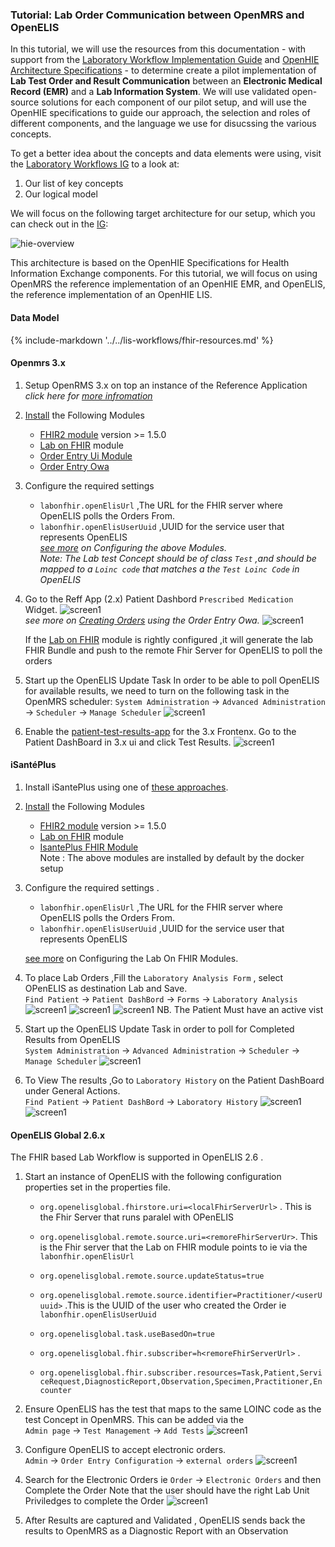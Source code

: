 ### Tutorial: Lab Order Communication between OpenMRS and OpenELIS

In this tutorial, we will use the resources from this documentation - with support from the [Laboratory Workflow Implementation Guide]() and [OpenHIE Architecture Specifications]() - to determine create a pilot implementation of **Lab Test Order and Result Communication** between an **Electronic Medical Record (EMR)** and a **Lab Information System**. We will use validated open-source solutions for each component of our pilot setup, and will use the OpenHIE specifications to guide our approach, the selection and roles of different components, and the language we use for disucssing the various concepts. 

To get a better idea about the concepts and data elements were using, visit the [Laboratory Workflows IG]() to a look at:
1. Our list of key concepts
2. Our logical model

We will focus on the following target architecture for our setup, which you can check out in the [IG]():

![hie-overview](https://i-tech-uw.github.io/laboratory-workflows-ig/assets/images/hie-based.png)

This architecture is based on the OpenHIE Specifications for Health Information Exchange components. For this tutorial, we
will focus on using OpenMRS the reference implementation of an OpenHIE EMR, and OpenELIS, the reference implementation of an OpenHIE LIS. 
#### Data Model
{%
    include-markdown '../../lis-workflows/fhir-resources.md'
%}

#### Openmrs 3.x


1. Setup OpenRMS 3.x on top an instance of the Reference Application 
*click here for [more infromation](https://wiki.openmrs.org/display/projects/3.x+Implementer+Documentation)*

1. [Install](https://wiki.openmrs.org/display/docs/Administering+Modules) the Following Modules
    * [FHIR2 module](https://github.com/openmrs/openmrs-module-fhir2) version  >= 1.5.0  
    * [Lab on FHIR](https://github.com/openmrs/openmrs-module-labonfhir) module 
    * [Order Entry Ui Module](https://github.com/openmrs/openmrs-module-orderentryui)
    * [Order Entry Owa](https://github.com/openmrs/openmrs-owa-orderentry)   

3. Configure the required settings 
    * `labonfhir.openElisUrl` ,The URL for the FHIR server where OpenELIS polls the Orders From.
    * `labonfhir.openElisUserUuid` ,UUID for the service user that represents OpenELIS     
    *[see more](https://github.com/openmrs/openmrs-module-labonfhir#usage) on Configuring the above Modules.*    
    *Note: The Lab test Concept should be of class `Test` ,and should be mapped to a  `Loinc code` that matches a the `Test Loinc Code` in OpenELIS*


4. Go to the Reff App (2.x) Patient Dashbord  `Prescribed Medication` Widget.
![screen1](../../../img/widget.png)    
*see more on [Creating Orders](https://wiki.openmrs.org/display/projects/Order+Entry+UI+End+User+Guide+for+Creating+Drug+Orders) using the Order Entry Owa.*
![screen1](../../../img/order.png)   

    If the [Lab on FHIR](https://github.com/openmrs/openmrs-module-labonfhir) module is rightly configured ,it will generate the lab FHIR Bundle and push to the remote Fhir Server for OpenELIS to poll the orders


 5. Start up the OpenELIS Update Task
In order to be able to poll OpenELIS for available results, we need to turn on the following task in the OpenMRS scheduler:
`System Administration` → `Advanced Administration` → `Scheduler` → `Manage Scheduler`
![screen1](../../../img/omrsoe1.png)

6. Enable the [patient-test-results-app](https://github.com/openmrs/openmrs-esm-patient-chart/tree/master/packages/esm-patient-test-results-app) for the 3.x Frontenx.
Go to the Patient DashBoard in 3.x ui and click Test Results. 
![screen1](../../../img/test-results.png)

#### iSantéPlus
1. Install iSantePlus using one of [these approaches](https://github.com/IsantePlus/isanteplus_installation#isanteplus-installation).
	

1. [Install](https://wiki.openmrs.org/display/docs/Administering+Modules) the Following Modules
    * [FHIR2 module](https://github.com/openmrs/openmrs-module-fhir2) version  >= 1.5.0 
    * [Lab on FHIR](https://github.com/openmrs/openmrs-module-labonfhir) module 
    * [IsantePlus FHIR Module](https://github.com/IsantePlus/openmrs-module-isanteplus-fhir)  
  Note : The above modules are installed by default by the docker setup 

2. Configure the required settings .
    * `labonfhir.openElisUrl` ,The URL for the FHIR server where OpenELIS polls the Orders From.
    * `labonfhir.openElisUserUuid` ,UUID for the service user that represents OpenELIS 

    [see more](https://github.com/openmrs/openmrs-module-labonfhir#usage) on Configuring the Lab On FHIR Modules.  

3. To place Lab Orders ,Fill  the `Laboratory Analysis Form`  , select OPenELIS as destination Lab and Save.     
`Find Patient` → `Patient DashBord` → `Forms` → `Laboratory Analysis`
![screen1](../../../img/dashbordForms.png)
![screen1](../../../img/formslabAnalysis.png)
![screen1](../../../img/labAnanlyisisForm.png)
NB. The Patient Must have an active vist

4. Start up the OpenELIS Update Task in order to poll for Completed Results from OpenELIS   
 `System Administration` → `Advanced Administration` → `Scheduler` → `Manage Scheduler`
 ![screen1](../../../img/omrsoe1.png)

5. To View The results ,Go to `Laboratory History` on the Patient DashBoard under General Actions.     
`Find Patient` → `Patient DashBord` → `Laboratory History`
![screen1](../../../img/dashbordLabHistory.png)
![screen1](../../../img/labHistory.png)

#### OpenELIS Global 2.6.x 
The FHIR based Lab Workflow is supported in OpenELIS 2.6 .  

1. Start an instance of OpenELIS with the following configuration properties set in the properties file.

    * `org.openelisglobal.fhirstore.uri=<localFhirServerUrl>` . This is the Fhir Server that runs paralel with OPenELIS

    * `org.openelisglobal.remote.source.uri=<remoreFhirServerUr>`. This is the Fhir server that the Lab on FHIR module points to ie via the `labonfhir.openElisUrl`
    * `org.openelisglobal.remote.source.updateStatus=true`
    *  `org.openelisglobal.remote.source.identifier=Practitioner/<userUuuid>` .This is the UUID of the user who created the Order ie `labonfhir.openElisUserUuid`
    * `org.openelisglobal.task.useBasedOn=true`

    * `org.openelisglobal.fhir.subscriber=h<remoreFhirServerUrl>` .
    * `org.openelisglobal.fhir.subscriber.resources=Task,Patient,ServiceRequest,DiagnosticReport,Observation,Specimen,Practitioner,Encounter`

1. Ensure OpenELIS has the test that maps to the same LOINC code as the test Concept in OpenMRS.
This can be added via the  
 `Admin page` → `Test Management` → `Add Tests` 
![screen1](../../../img/addTest.png)

1. Configure OpenELIS to accept electronic orders.   
`Admin` → `Order Entry Configuration` → `external orders`
![screen1](../../../img/accepteorder.png)


1. Search for the Electronic Orders ie
 `Order` → `Electronic Orders` and then Complete the Order
Note that the user should have the right Lab Unit Priviledges to complete the Order
![screen1](../../../img/eOrders.png)

1. After Results are captured and Validated , OpenELIS sends back the results to OpenMRS as a Diagnostic Report with an Observation 
